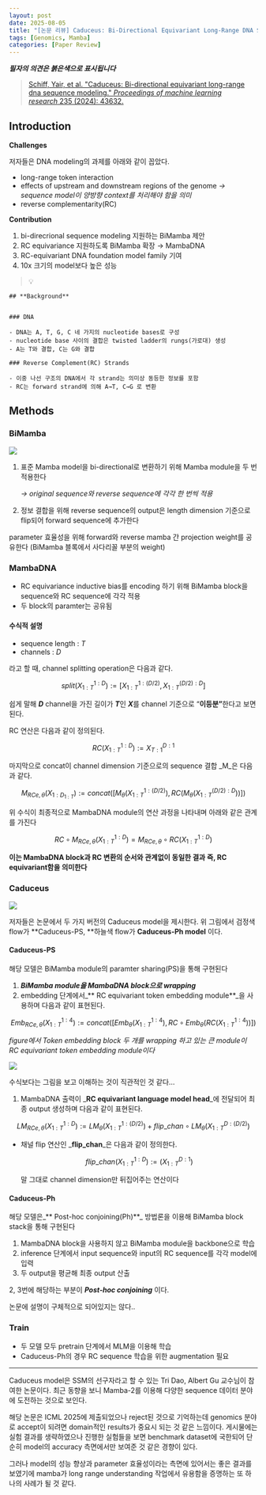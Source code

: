 ```yaml
---
layout: post
date: 2025-08-05
title: "[논문 리뷰] Caduceus: Bi-Directional Equivariant Long-Range DNA Sequence Modeling"
tags: [Genomics, Mamba]
categories: [Paper Review]
---
```


<span class="notion-red">_**필자의 의견은 붉은색으로 표시됩니다**_</span>


> [Schiff, Yair, et al. "Caduceus: Bi-directional equivariant long-range dna sequence modeling." ](https://pmc.ncbi.nlm.nih.gov/articles/PMC12189541/)[_Proceedings of machine learning research_](https://pmc.ncbi.nlm.nih.gov/articles/PMC12189541/)[ 235 (2024): 43632.](https://pmc.ncbi.nlm.nih.gov/articles/PMC12189541/)



## Introduction


**Challenges**


저자들은 DNA modeling의 과제를 아래와 같이 꼽았다.

- long-range token interaction
- effects of upstream and downstream regions of the genome 
_→ sequence model이 양방향 context를 처리해야 함을 의미_
- reverse complementarity(RC)

**Contribution**

1. bi-direcrional sequence modeling 지원하는 BiMamba 제안
1. RC equivariance 지원하도록 BiMamba 확장 → MambaDNA
1. RC-equivariant DNA foundation model family 기여
1. 10x 크기의 model보다 높은 성능

> 💡 


	## **Background**


	### DNA

	- DNA는 A, T, G, C 네 가지의 nucleotide bases로 구성
	- nucleotide base 사이의 결합은 twisted ladder의 rungs(가로대) 생성
	- A는 T와 결합, C는 G와 결합

	### Reverse Complement(RC) Strands

	- 이중 나선 구조의 DNA에서 각 strand는 의미상 동등한 정보를 포함
	- RC는 forward strand에 의해 A→T, C→G 로 변환


## Methods



### BiMamba


![](https://prod-files-secure.s3.us-west-2.amazonaws.com/542b861c-36a8-4051-84e5-8804b6728dba/2c247d59-7815-4980-99f0-8f0d21f445a7/image.png?X-Amz-Algorithm=AWS4-HMAC-SHA256&X-Amz-Content-Sha256=UNSIGNED-PAYLOAD&X-Amz-Credential=ASIAZI2LB4666Q6NBL3B%2F20250908%2Fus-west-2%2Fs3%2Faws4_request&X-Amz-Date=20250908T004023Z&X-Amz-Expires=3600&X-Amz-Security-Token=IQoJb3JpZ2luX2VjEEgaCXVzLXdlc3QtMiJIMEYCIQCGpW1di18bQuFd5QW5CkoRSldO4QsXp8pDtw2paKVlgAIhALK9kcbfiblKjJG6ZpiHACml2hiYRd0DS9ZuhvOdDbuvKogECLH%2F%2F%2F%2F%2F%2F%2F%2F%2F%2FwEQABoMNjM3NDIzMTgzODA1Igx4SBHTD4OIjTyBpEUq3ANdK7tMiy0bJAt10onYJB3wR5Mud1erw3Kc%2BMrzc56iE5oMr3KmM1%2FVacnS19P7brFCMXgtI%2B0bOuRtRQoTBaGJjLrwWTWTJSaQBpyqKR%2Bk0%2BUdHiF6RFs1ycthws8n9w1frKHGBByCGR0UCCIoPysDs9yfA1aakA0anhUfo%2BVSjeEKmmGUThYbdtMkoWCUnyGqlH7FM48UTEsDQolmxy7gNoHZWAZZD6XwK74g87TV0N%2FlkmAjyI70p8nKb%2BfFruxStjE%2B2DsKw3ngAbNWPLBxSqTZDCdCh6RZeSnwQlfGuYVeOKcb0BMMJJxEof0NFoBx%2BBPigehICCLwm8hKCmXjW3FFLLvbRnW8IfAp58NNXNMF6w7w0BFGHh2CySZ7WiZv83rtR3EDzmfRf%2Fj50JFYYazBbj3Na%2BzBA3Us572ImAjC4V69nOrFwYWE6DbGGy%2BcuBQidW8i4Q%2BpYLaKrOmxpgmnTeaqd4LKlISyhT4GJMZokTNtyf9JLHGPslFldRmN%2BAVzar4Hz%2BMvKhQek7Du7Q7fmbkl7sg1dx5tl4oERv49O%2FB5SE9EEQVLrBJq041ktfIDYmeDPFOgqmdc3G0XrLauf2gEyVAzqHQapUTCJgXbUrNZVJCTdsSayDDZu%2FjFBjqkAV1pkXBBoYoXd%2FN1bJ3loz5Vkti98ulB197a89scSQa7LDZGms070Ax1F0a72QZLYvGvtwJULzxAmroYFG3aiaWgc541LMElu60WXiZqAGDUYY0pdUbP53huiyjPhFZdylW3%2FDv5AGi0LD57%2BZD2Uj48ZMrqEzmbcO7ebJUWjqkVpgSg5RrLouJ0FfcNv9SCuKJfo5z3Uc0oquCcoGWia20eNMvS&X-Amz-Signature=9f2ad34e6ad7604ec439cd3547b7484bf328d536e7eac14540156ec631bcc0e1&X-Amz-SignedHeaders=host&x-amz-checksum-mode=ENABLED&x-id=GetObject)

1. 표준 Mamba model을 bi-directional로 변환하기 위해 Mamba module을 두 번 적용한다

	_→ original sequence와 reverse sequence에 각각 한 번씩 적용_

1. 정보 결합을 위해 reverse sequence의 output은 length dimension 기준으로 flip되어 forward sequence에 추가한다

parameter 효율성을 위해 forward와 reverse mamba 간 projection weight를 공유한다 (BiMamba 블록에서 사다리꼴 부분의 weight)



### MambaDNA

- RC equivariance inductive bias를 encoding 하기 위해 BiMamba block을 sequence와 RC sequence에 각각 적용
- 두 block의 paramter는 공유됨


#### 수식적 설명

- sequence length : _T_
- channels : _D_

라고 할 때,  channel splitting operation은 다음과 같다.


$$
split(X^{1:D}_{1:T}):=[X^{1:(D/2)}_{1:T},X^{(D/2):D}_{1:T}]
$$


<span class="notion-red">쉽게 말해 </span><span class="notion-red">_**D**_</span><span class="notion-red"> channel을 가진 길이가 </span><span class="notion-red">_**T**_</span><span class="notion-red">인 </span><span class="notion-red">_**X**_</span><span class="notion-red">를 channel 기준으로 “</span><span class="notion-red">**이등분”**</span><span class="notion-red">한다고 보면 된다.</span>


RC 연산은 다음과 같이 정의된다.


$$
RC(X^{1:D}_{1:T}):=X^{D:1}_{T:1}
$$


마지막으로 concat이 channel dimension 기준으로의 sequence 결합 _M_은 다음과 같다.


$$
M_{RCe,\theta}(X_{1:D_{1:T}}):=concat([M_{\theta}(X^{1:(D/2)}_{1:T}),RC(M_{\theta}(X^{(D/2):D}_{1:T}))])
$$


위 수식이 최종적으로 MambaDNA module의 연산 과정을 나타내며 아래와 같은 관계를 가진다


$$
RC\circ M_{RCe,\theta}(X^{1:D}_{1:T}) = M_{RCe,\theta} \circ RC(X^{1:D}_{1:T})
$$


**이는 MambaDNA block과 RC 변환의 순서와 관계없이 동일한 결과 즉, RC equivariant함을 의미한다**



### Caduceus


![](https://prod-files-secure.s3.us-west-2.amazonaws.com/542b861c-36a8-4051-84e5-8804b6728dba/f94a60d7-8145-473b-aef9-7c68d3ec604a/image.png?X-Amz-Algorithm=AWS4-HMAC-SHA256&X-Amz-Content-Sha256=UNSIGNED-PAYLOAD&X-Amz-Credential=ASIAZI2LB4666Q6NBL3B%2F20250908%2Fus-west-2%2Fs3%2Faws4_request&X-Amz-Date=20250908T004023Z&X-Amz-Expires=3600&X-Amz-Security-Token=IQoJb3JpZ2luX2VjEEgaCXVzLXdlc3QtMiJIMEYCIQCGpW1di18bQuFd5QW5CkoRSldO4QsXp8pDtw2paKVlgAIhALK9kcbfiblKjJG6ZpiHACml2hiYRd0DS9ZuhvOdDbuvKogECLH%2F%2F%2F%2F%2F%2F%2F%2F%2F%2FwEQABoMNjM3NDIzMTgzODA1Igx4SBHTD4OIjTyBpEUq3ANdK7tMiy0bJAt10onYJB3wR5Mud1erw3Kc%2BMrzc56iE5oMr3KmM1%2FVacnS19P7brFCMXgtI%2B0bOuRtRQoTBaGJjLrwWTWTJSaQBpyqKR%2Bk0%2BUdHiF6RFs1ycthws8n9w1frKHGBByCGR0UCCIoPysDs9yfA1aakA0anhUfo%2BVSjeEKmmGUThYbdtMkoWCUnyGqlH7FM48UTEsDQolmxy7gNoHZWAZZD6XwK74g87TV0N%2FlkmAjyI70p8nKb%2BfFruxStjE%2B2DsKw3ngAbNWPLBxSqTZDCdCh6RZeSnwQlfGuYVeOKcb0BMMJJxEof0NFoBx%2BBPigehICCLwm8hKCmXjW3FFLLvbRnW8IfAp58NNXNMF6w7w0BFGHh2CySZ7WiZv83rtR3EDzmfRf%2Fj50JFYYazBbj3Na%2BzBA3Us572ImAjC4V69nOrFwYWE6DbGGy%2BcuBQidW8i4Q%2BpYLaKrOmxpgmnTeaqd4LKlISyhT4GJMZokTNtyf9JLHGPslFldRmN%2BAVzar4Hz%2BMvKhQek7Du7Q7fmbkl7sg1dx5tl4oERv49O%2FB5SE9EEQVLrBJq041ktfIDYmeDPFOgqmdc3G0XrLauf2gEyVAzqHQapUTCJgXbUrNZVJCTdsSayDDZu%2FjFBjqkAV1pkXBBoYoXd%2FN1bJ3loz5Vkti98ulB197a89scSQa7LDZGms070Ax1F0a72QZLYvGvtwJULzxAmroYFG3aiaWgc541LMElu60WXiZqAGDUYY0pdUbP53huiyjPhFZdylW3%2FDv5AGi0LD57%2BZD2Uj48ZMrqEzmbcO7ebJUWjqkVpgSg5RrLouJ0FfcNv9SCuKJfo5z3Uc0oquCcoGWia20eNMvS&X-Amz-Signature=ad97b88fc429821aacffb0ba1b99d19d95b6f6ad3ec30b2056d414362c35a233&X-Amz-SignedHeaders=host&x-amz-checksum-mode=ENABLED&x-id=GetObject)


저자들은 논문에서 두 가지 버전의 Caduceus model을 제시한다. 위 그림에서 검정색 flow가 **Caduceus-PS, **하늘색 flow가 **Caduceus-Ph model** 이다.



#### Caduceus-PS


해당 모델은 BiMamba module의 paramter sharing(PS)을 통해 구현된다

1. _**BiMamba module을 MambaDNA block으로 wrapping**_
1. embedding 단계에서_** RC equivariant token embedding module**_을 사용하며 다음과 같이 표현된다.

$$
Emb_{RCe,\theta}(X^{1:4}_{1:T}):=concat([Emb_{\theta}(X^{1:4}_{1:T}),RC \circ Emb_{\theta}(RC(X^{1:4}_{1:T}))])
$$


_figure에서 Token embedding block 두 개를 wrapping 하고 있는 큰 module이 RC equivariant token embedding module이다_


![](https://prod-files-secure.s3.us-west-2.amazonaws.com/542b861c-36a8-4051-84e5-8804b6728dba/b175e4da-71eb-4e91-8c23-a06dabe673c9/image.png?X-Amz-Algorithm=AWS4-HMAC-SHA256&X-Amz-Content-Sha256=UNSIGNED-PAYLOAD&X-Amz-Credential=ASIAZI2LB4666Q6NBL3B%2F20250908%2Fus-west-2%2Fs3%2Faws4_request&X-Amz-Date=20250908T004023Z&X-Amz-Expires=3600&X-Amz-Security-Token=IQoJb3JpZ2luX2VjEEgaCXVzLXdlc3QtMiJIMEYCIQCGpW1di18bQuFd5QW5CkoRSldO4QsXp8pDtw2paKVlgAIhALK9kcbfiblKjJG6ZpiHACml2hiYRd0DS9ZuhvOdDbuvKogECLH%2F%2F%2F%2F%2F%2F%2F%2F%2F%2FwEQABoMNjM3NDIzMTgzODA1Igx4SBHTD4OIjTyBpEUq3ANdK7tMiy0bJAt10onYJB3wR5Mud1erw3Kc%2BMrzc56iE5oMr3KmM1%2FVacnS19P7brFCMXgtI%2B0bOuRtRQoTBaGJjLrwWTWTJSaQBpyqKR%2Bk0%2BUdHiF6RFs1ycthws8n9w1frKHGBByCGR0UCCIoPysDs9yfA1aakA0anhUfo%2BVSjeEKmmGUThYbdtMkoWCUnyGqlH7FM48UTEsDQolmxy7gNoHZWAZZD6XwK74g87TV0N%2FlkmAjyI70p8nKb%2BfFruxStjE%2B2DsKw3ngAbNWPLBxSqTZDCdCh6RZeSnwQlfGuYVeOKcb0BMMJJxEof0NFoBx%2BBPigehICCLwm8hKCmXjW3FFLLvbRnW8IfAp58NNXNMF6w7w0BFGHh2CySZ7WiZv83rtR3EDzmfRf%2Fj50JFYYazBbj3Na%2BzBA3Us572ImAjC4V69nOrFwYWE6DbGGy%2BcuBQidW8i4Q%2BpYLaKrOmxpgmnTeaqd4LKlISyhT4GJMZokTNtyf9JLHGPslFldRmN%2BAVzar4Hz%2BMvKhQek7Du7Q7fmbkl7sg1dx5tl4oERv49O%2FB5SE9EEQVLrBJq041ktfIDYmeDPFOgqmdc3G0XrLauf2gEyVAzqHQapUTCJgXbUrNZVJCTdsSayDDZu%2FjFBjqkAV1pkXBBoYoXd%2FN1bJ3loz5Vkti98ulB197a89scSQa7LDZGms070Ax1F0a72QZLYvGvtwJULzxAmroYFG3aiaWgc541LMElu60WXiZqAGDUYY0pdUbP53huiyjPhFZdylW3%2FDv5AGi0LD57%2BZD2Uj48ZMrqEzmbcO7ebJUWjqkVpgSg5RrLouJ0FfcNv9SCuKJfo5z3Uc0oquCcoGWia20eNMvS&X-Amz-Signature=24d603d2e41692f7044e6359f2c0696262b7d5ed04edea5cdd8fe0048d24d4d2&X-Amz-SignedHeaders=host&x-amz-checksum-mode=ENABLED&x-id=GetObject)


<span class="notion-red">수식보다는 그림을 보고 이해하는 것이 직관적인 것 같다…</span>

1. MambaDNA 출력이 _**RC equivariant language model head**_에 전달되어 최종 output 생성하며 다음과 같이 표현된다.

$$
LM_{RCe,\theta}(X^{1:D}_{1:T}):= LM_{\theta}(X^{1:(D/2)}_{1:T})+flip\_chan\circ LM_{\theta}(X^{D:(D/2)}_{1:T})
$$

- 채널 flip 연산인 _**flip\_chan**_은 다음과 같이 정의한다.

	$$
	flip\_chan(X^{1:D}_{1:T}):=(X^{D:1}_{1:T})
	$$


	말 그대로 channel dimension만 뒤집어주는 연산이다



#### Caduceus-Ph


해당 모델은_** Post-hoc conjoining(Ph)**_ 방법론을 이용해 BiMamba block stack을 통해 구현된다

1. MambaDNA block을 사용하지 않고 BiMamba module을 backbone으로 학습
1. inference 단계에서 input sequence와 input의 RC sequence를 각각 model에 입력
1. 두 output을 평균해 최종 output 산출

2, 3번에 해당하는 부분이 _**Post-hoc conjoining**_ 이다.


<span class="notion-red">논문에 설명이 구체적으로 되어있지는 않다..</span>



### Train

- 두 모델 모두 pretrain 단계에서 MLM을 이용해 학습
- Caduceus-Ph의 경우 RC sequence 학습을 위한 augmentation 필요

---


<span class="notion-red">Caduceus model은 SSM의 선구자라고 할 수 있는 Tri Dao, Albert Gu 교수님이 참여한 논문이다. 최근 동향을 보니 Mamba-2를 이용해 다양한 sequence 데이터 분야에 도전하는 것으로 보인다.</span>


<span class="notion-red">해당 논문은 ICML 2025에 제출되었으나 reject된 것으로 기억하는데 genomics 분야로 accept이 되려면 domain적인 results가 중요시 되는 것 같은 느낌이다. 게시물에는 실험 결과를 생략하였으나 진행한 실험들을 보면 benchmark dataset에 국한되어 단순히 model의 accuracy 측면에서만 보여준 것 같은 경향이 있다.</span>


<span class="notion-red">그러나 model의 성능 향상과 parameter 효율성이라는 측면에 있어서는 좋은 결과를 보였기에 mamba가 long range understanding 작업에서 유용함을 증명하는 또 하나의 사례가 될 것 같다.</span>

